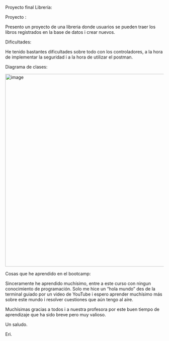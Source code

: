 Proyecto final Librería: 

  

Proyecto : 

Presento un proyecto de una libreria donde usuarios se pueden traer los libros registrados en la base de datos i crear nuevos. 

 

Dificultades: 

He tenido bastantes dificultades sobre todo con los controladores, a la hora de implementar la seguridad i a la hora de utilizar el postman. 


Diagrama de clases:

<img width="611" alt="image" src="https://github.com/user-attachments/assets/dc94e947-d0ab-4580-a76b-e74713a90091">




Cosas que he aprendido en el bootcamp: 

Sinceramente he aprendido muchísimo, entre a este curso con ningun conocimiento de programación. Solo me hice un “hola mundo” des de la terminal guiado por un video de YouTube i espero aprender muchísimo más sobre este mundo i resolver cuestiones que aún tengo al aire. 

 

Muchísimas gracias a todos i a nuestra profesora por este buen tiempo de aprendizaje que ha sido breve pero muy valioso. 

 

Un saludo. 

 

Eri. 

 
